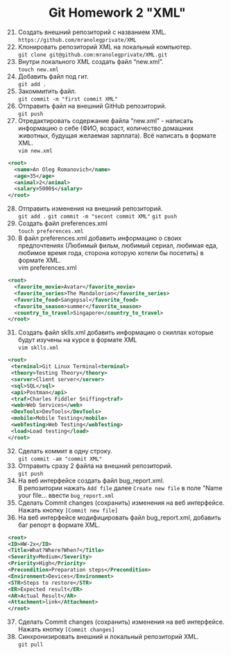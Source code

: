 <div align="center">

# Git Homework 2 "XML"

</div> 

 21. Создать внешний репозиторий c названием XML.  
 `https://github.com/mranolegprivate/XML`
 22. Клонировать репозиторий XML на локальный компьютер.  
 `git clone git@github.com:mranolegprivate/XML.git`
 23. Внутри локального XML создать файл “new.xml”.  
 `touch new.xml`
 24. Добавить файл под гит.  
 `git add .`
 25. Закоммитить файл.  
 `git commit -m "first commit XML"`
 26. Отправить файл на внешний GitHub репозиторий.  
 `git push`
 27. Отредактировать содержание файла “new.xml” - написать информацию о себе (ФИО, возраст, количество домашних животных, будущая желаемая зарплата). Всё написать в формате XML.  
 `vim new.xml`
 ```XML
 <root>
   <name>An Oleg Romanovich</name>
   <age>35</age>
   <animal>2</animal>
   <salary>5000$</salary>
 </root>
 ```
 28. Отправить изменения на внешний репозиторий.  
 `git add .`
 `git commit -m "secont commit XML"`
 `git push`
 29. Создать файл preferences.xml  
 `touch preferences.xml`
 30. В файл preferences.xml добавить информацию о своих предпочтениях (Любимый фильм, любимый сериал, любимая еда, любимое время года, сторона которую хотели бы посетить) в формате XML.  
 vim preferences.xml
 ```xml
 <root>
   <favorite_movie>Avatar</favorite_movie>
   <favorite_series>The Mandalorian</favorite_series>
   <favorite_food>Sangepsal</favorite_food>
   <favorite_season>summer</favorite_season>
   <country_to_travel>Singapore</country_to_travel>
 </root>
 ```
 31. Создать файл sklls.xml добавить информацию о скиллах которые будут изучены на курсе в формате XML  
 `vim sklls.xml`
 ```xml
 <root>
  <terminal>Git Linux Terminal<terminal>
  <theory>Testing Theory</theory>
  <server>Client server</server>
  <sql>SQL</sql>
  <api>Postman</api>
  <traf>Charles Fiddler Sniffing<traf>
  <web>Web Services</web>
  <DevTools>DevTools</DevTools>
  <mobile>Mobile Testing</mobile>
  <webTesting>Web Testing</webTesting>
  <load>Load testing</load>
 </root>
 ```
 32. Сделать коммит в одну строку.  
 `git commit -am "commit XML"`
 33. Отправить сразу 2 файла на внешний репозиторий.  
 `git push`
 34. На веб интерфейсе создать файл bug_report.xml.  
 В репозитории нажать  `Add file` далее `Create new file` в поле "Name your file... ввести `bug_report.xml`
 35. Сделать Commit changes (сохранить) изменения на веб интерфейсе.  
 Нажать кнопку `[Commit new file]`
 36. На веб интерфейсе модифицировать файл bug_report.xml, добавить баг репорт в формате XML.  
 ```xml
<root>
 <ID>HW-2x</ID>
 <Title>What?Where?When?</Title>
 <Severity>Medium</Severity>
 <Priority>High</Priority>
 <Precondition>Preparation steps</Precondition>
 <Environment>Devices</Environment>
 <STR>Steps to restore</STR>
 <ER>Expected result</ER>
 <AR>Actual Result</AR>
 <Attachment>link</Attachment>
 </root>
```
 37. Сделать Commit changes (сохранить) изменения на веб интерфейсе.  
 Нажать кнопку `[Commit changes]`
 38. Синхронизировать внешний и локальный репозиторий XML.  
`git pull`
